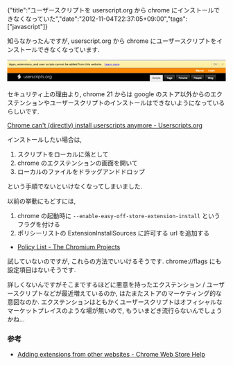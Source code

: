 {"title":"ユーザースクリプトを userscript.org から chrome にインストールできなくなっていた","date":"2012-11-04T22:37:05+09:00","tags":["javascript"]}

知らなかったんですが, userscript.org から chrome にユーザースクリプトをインストールできなくなっています.

![userscript のインストールが chrome にブロックされている図](images/fba4db62d67b55465a6352e0944914bb.png)

セキュリティ上の理由より, chrome 21 からは google のストア以外からのエクステンションやユーザースクリプトのインストールはできないようになっているらしいです.

[Chrome can't (directly) install userscripts anymore - Userscripts.org](http://userscripts.org/topics/113176)

インストールしたい場合は,

1. スクリプトをローカルに落として
2. chrome のエクステンションの画面を開いて
3. ローカルのファイルをドラッグアンドドロップ

という手順でないといけなくなってしまいました.

以前の挙動にもどすには,

1. chrome の起動時に `--enable-easy-off-store-extension-install` というフラグを付ける
2. ポリシーリストの ExtensionInstallSources に許可する url を追加する
  - [Policy List - The Chromium Projects](http://www.chromium.org/administrators/policy-list-3#ExtensionInstallSources)

試していないのですが, これらの方法でいいけるそうです. chrome://flags にも設定項目はないそうです.

詳しくないんですがそこまでするほどに悪意を持ったエクステンション / ユーザースクリプトなどが最近増えているのか, はたまたストアのマーケティング的な意図なのか. エクステンションはともかくユーザースクリプトはオフィシャルなマーケットプレイスのような場が無いので, もういまどき流行らないんでしょうかね...

### 参考

- [Adding extensions from other websites - Chrome Web Store Help](http://support.google.com/chrome_webstore/bin/answer.py?hl=en&answer=2664769&p=crx_warning)
